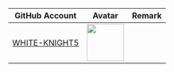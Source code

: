 | GitHub Account                                    | Avatar                                                                                                                 | Remark   |
|---------------------------------------------------|------------------------------------------------------------------------------------------------------------------------|----------|
| [WHITE-KNIGHT5](https://github.com/WHITE-KNIGHT5) | <a href="https://github.com/WHITE-KNIGHT5"><img src="https://github.com/WHITE-KNIGHT5.png" width=75px height=75px></a> |          |